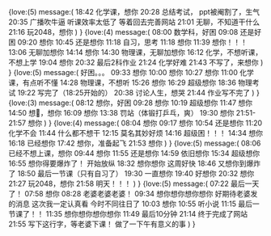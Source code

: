 {love:(5)
message:(
18:42 化学课，想你
20:28 总结考试，
          ppt被阉割了，生气
20:35 广播吹牛逼
          听课效率太低了
          等着回去完善网站
21:01 无聊，不知道干什么
21:16 玩2048，想你
)
}
{love:(4)
message:(
08:00 数学科，好困
09:08 还是好困
09:20 想你
10:45 还是想你
11:18 自习，思考
11:18 想你
11:39 想你！！！
13:06 无聊加想你
14:14 想你
14:30 物理课，无聊加想你
16:12 化学，不想听课，不想上学
19:04 想你
20:32 最后2科作业
21:24 化学好难
21:43 不写了，来想你
)
}
{love:(5)
message:(
      好困。。。
09:33 想你
10:00 想你
10:27 想你
11:00 化学课，有点听不懂
14:28 物理课，不想听
15:26 想你
16:29 超级想你
18:36 物理考试
19:22 写完了（18:25开始的）
20:38 讨论人生，想哭
21:44 作业写不完了
)
}
{love:(3)
message:(
08:12 想你，好困
09:28 想你
10:19 超级想你
11:47 想你
14:50 想🦌，想你
16:09 想你
13:38 罚站（体锻打乒乓，爽）
19:30 想你
21:51-21:57 想你
)
}
{love:(4)
message:(
08:04 想你
09:17 想你
10:54 还是想你
11:20 化学不会
11:44 什么都不想干
12:15 莫名其妙好烦
14:16 超级困！！！
14:34 想你
16:18 已经想你
17:42 想你，准备起飞
21:53 想你
)
}
{love:(5)
message:(
08:06 已经不想上课，想你
09:44 想你
11:55 还是想你
14:59 依旧想你
15:34 超级想你
16:55 想你得要爆炸了！
          开始放纵
18:32 想你想你
          这周好快
18:46 又想你到爆炸了
18:50 最后一节课（只有自习了）
19:30 一直想你
19:40 好想你
20:32 想你
21:27 玩2048，想你
21:58 明天！！！
)
}
{love:(5)
message:(
07:22 最后一天了！
07:58 想你
08:28 老婆老婆老婆！
09:34 想你想你想你想你
          好期待老婆发的消息
          这次我一定认真看
          今时不同往日了
10:03 想你
10:55 听小说
11:15 最后一节课了！！
11:35 想你想你想你想你
11:49 最后10分钟
21:14 终于完成了网站
21:55 写下这行字，等老婆下课！
          做了一下午有意义的事
)
}




